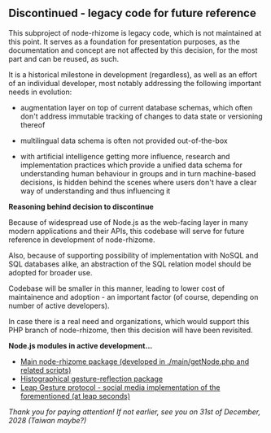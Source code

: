 ## Discontinued - legacy code for future reference

This subproject of node-rhizome is legacy code, which is not maintained at this point. It serves as a foundation for presentation purposes, as the documentation and concept are not affected by this decision, for the most part and can be reused, as such.


It is a historical milestone in development (regardless), as well as an effort of an individual developer, most notably addressing the following important needs in evolution:


- augmentation layer on top of current database schemas, which often don't address immutable tracking of changes to data state or versioning thereof

- multilingual data schema is often not provided out-of-the-box

- with artificial intelligence getting more influence, research and implementation practices which provide a unified data schema for understanding human behaviour in groups and in turn machine-based decisions, is hidden behind the scenes where users don't have a clear way of understanding and thus influencing it



**Reasoning behind decision to discontinue**


Because of widespread use of Node.js as the web-facing layer in many modern applications and their APIs, this codebase will serve for future reference in development of node-rhizome.


Also, because of supporting possibility of implementation with NoSQL and SQL databases alike, an abstraction of the SQL relation model should be adopted for broader use.


Codebase will be smaller in this manner, leading to lower cost of maintainence and adoption - an important factor (of course, depending on number of active developers).


In case there is a real need and organizations, which would support this PHP branch of node-rhizome, then this decision will have been revisited.



**Node.js modules in active development...**

- [Main node-rhizome package (developed in ./main/getNode.php and related scripts)](https://github.com/fairshift/node-rhizome)
- [Histographical gesture-reflection package](https://github.com/fairshift/node-rhizome/tree/master/Node.js%20API%20%5Bin-development%5D)
- [Leap Gesture protocol - social media implementation of the forementioned (at leap seconds)](https://facebook.com/santappl)




*Thank you for paying attention! If not earlier, see you on 31st of December, 2028 (Taiwan maybe?)*
